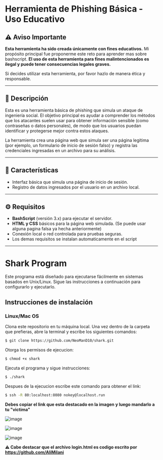 # Herramienta de Phishing Básica - Uso Educativo

## ⚠️ Aviso Importante

**Esta herramienta ha sido creada únicamente con fines educativos.** Mi propósito principal fue proponerme este reto para aprender mas sobre bashscript. **El uso de esta herramienta para fines malintencionados es ilegal y puede tener consecuencias legales graves.**

Si decides utilizar esta herramienta, por favor hazlo de manera ética y responsable.

---

## 📖 Descripción

Esta es una herramienta básica de phishing que simula un ataque de ingeniería social. El objetivo principal es ayudar a comprender los métodos que los atacantes suelen usar para obtener información sensible (como contraseñas o datos personales), de modo que los usuarios puedan identificar y protegerse mejor contra estos ataques.

La herramienta crea una página web que simula ser una página legítima (por ejemplo, un formulario de inicio de sesión falso) y registra las credenciales ingresadas en un archivo para su análisis.

---

## 🚀 Características

- Interfaz básica que simula una página de inicio de sesión.
- Registro de datos ingresados por el usuario en un archivo local.

---

## ⚙️ Requisitos

- **BashScript** (versión 3.x) para ejecutar el servidor.
- **HTML y CSS** básicos para la página web simulada. (Se puede usar alguna pagina falsa ya hecha anteriormente)
- Conexión local o red controlada para pruebas seguras.
- Los demas requisitos se instalan automaticamente en el script

---

# Shark Program

Este programa está diseñado para ejecutarse fácilmente en sistemas basados en Unix/Linux. Sigue las instrucciones a continuación para configurarlo y ejecutarlo.

## Instrucciones de instalación

### Linux/Mac OS

Clona este repositorio en tu máquina local. Una vez dentro de la carpeta que prefieras, abre la terminal y escribe los siguientes comandos:

```bash
$ git clone https://github.com/NeoManD10/shark.git
```
Otorga los permisos de ejecucion:
```bash
$ chmod +x shark
```
Ejecuta el programa y sigue instrucciones:
```bash
$ ./shark
```
Despues de la ejecucion escribe este comando para obtener el link: 
```bash
$ ssh -R 80:localhost:8080 nokey@localhost.run
```
**Debes copiar el link que esta destacado en la imagen y luego mandarlo a tu "victima"**

![image](https://github.com/user-attachments/assets/53c0318e-d9ae-4a30-bf50-73512143bb9f)

![image](https://github.com/user-attachments/assets/f99bb5f0-d449-4844-90a7-aa7aa8c85ff4)

![image](https://github.com/user-attachments/assets/e00d6dd9-67ee-4405-b0bf-4ba56566b3c9)


**⚠️ Cabe destacar que el archivo login.html es codigo escrito por https://github.com/AliMilani**

